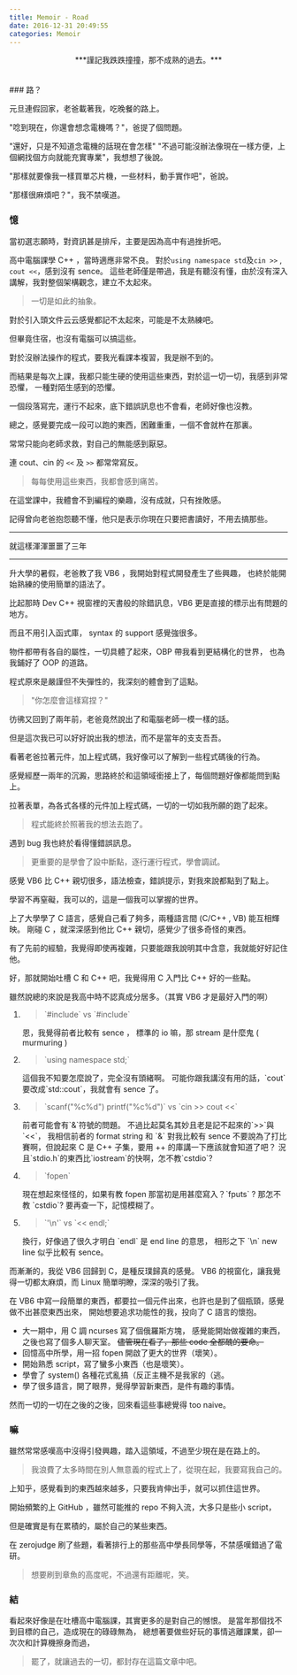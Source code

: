 ```yaml
---
title: Memoir - Road
date: 2016-12-31 20:49:55
categories: Memoir
---
```


<center>
***謹記我跌跌撞撞，那不成熟的過去。***
</center>
<!-- more -->
<br><br>
### 路？

元旦連假回家，老爸載著我，吃晚餐的路上。

"唸到現在，你還會想念電機嗎？"，爸提了個問題。

"還好，只是不知道念電機的話現在會怎樣"
"不過可能沒辦法像現在一樣方便，上個網找個方向就能充實專業"，我想想了後說。

"那樣就要像我一樣買單芯片機，一些材料，動手實作吧"，爸說。

"那樣很麻煩吧？"，我不禁嘆道。

### 憶

當初選志願時，對資訊甚是排斥，主要是因為高中有過挫折吧。

高中電腦課學 C++ ，當時適應非常不良。
對於`using namespace std`及`cin >>` , `cout <<`，感到沒有 sence。
這些老師僅是帶過，我是有聽沒有懂，由於沒有深入講解，我對整個架構觀念，建立不太起來。

> 一切是如此的抽象。

對於引入頭文件云云感覺都記不太起來，可能是不太熟練吧。

但畢竟住宿，也沒有電腦可以搞這些。

對於沒辦法操作的程式，要我光看課本複習，我是辦不到的。

而結果是每次上課，我都只能生硬的使用這些東西，對於這一切一切，我感到非常恐懼，
一種對陌生感到的恐懼。

一個段落寫完，運行不起來，底下錯誤訊息也不會看，老師好像也沒教。

總之，感覺要完成一段可以跑的東西，困難重重，一個不會就杵在那裏。

常常只能向老師求救，對自己的無能感到厭惡。

連 cout、cin 的 `<<` 及 `>>` 都常常寫反。

> 每每使用這些東西，我都會感到痛苦。

在這堂課中，我體會不到編程的樂趣，沒有成就，只有挫敗感。

記得曾向老爸抱怨聽不懂，他只是表示你現在只要把書讀好，不用去搞那些。

------

就這樣渾渾噩噩了三年

------

升大學的暑假，老爸教了我 VB6 ，我開始對程式開發產生了些興趣，
也終於能開始熟練的使用簡單的語法了。

比起那時 Dev C++ 視窗裡的天書般的除錯訊息，VB6 更是直接的標示出有問題的地方。

而且不用引入函式庫， syntax 的 support 感覺強很多。

物件都帶有各自的屬性，一切具體了起來，OBP 帶我看到更結構化的世界，
也為我鋪好了 OOP 的道路。

程式原來是嚴謹但不失彈性的，我深刻的體會到了這點。

> "你怎麼會這樣寫捏？"

彷彿又回到了兩年前，老爸竟然說出了和電腦老師一模一樣的話。

但是這次我已可以好好說出我的想法，而不是當年的支支吾吾。

看著老爸拉著元件，加上程式碼，我好像可以了解到一些程式碼後的行為。

感覺經歷一兩年的沉澱，思路終於和這領域銜接上了，每個問題好像都能問到點上。

拉著表單，為各式各樣的元件加上程式碼，一切的一切如我所願的跑了起來。

> 程式能終於照著我的想法去跑了。

遇到 bug 我也終於看得懂錯誤訊息。

> 更重要的是學會了設中斷點，逐行運行程式，學會調試。

感覺 VB6 比 C++ 親切很多，語法檢查，錯誤提示，對我來說都點到了點上。

學習不再窒礙，我可以的，這是一個我可以掌握的世界。

上了大學學了 C 語言，感覺自己看了夠多，兩種語言間 (C/C++ , VB) 能互相輝映。
剛碰 C ，就深深感到他比 C++ 親切，感覺少了很多奇怪的東西。

有了先前的經驗，我覺得即使再複雜，只要能跟我說明其中含意，我就能好好記住他。

好，那就開始吐槽 C 和 C++ 吧，我覺得用 C 入門比 C++ 好的一些點。

雖然說總的來說是我高中時不認真成分居多。（其實 VB6 才是最好入門的啊）
<ol>
<li>
<blockquote>`#include<stdio.h>` vs `#include<iostream>`</blockquote>
恩，我覺得前者比較有 sence ， 標準的 io 嘛，那 stream 是什麼鬼 ( murmuring )
</li>
<li>
<blockquote>`using namespace std;`</blockquote>
這個我不知要怎麼說了，完全沒有頭緒啊。
可能你跟我講沒有用的話，`cout`要改成`std::cout`，我就會有 sence 了。
</li>
<li>
<blockquote>`scanf("%c%d") printf("%c%d")` vs `cin >> cout <<`</blockquote>
前者可能會有`&`符號的問題。
不過比起莫名其妙且老是記不起來的`>>`與`<<`，
我相信前者的 format string 和 `&` 對我比較有 sence
不要說為了打比賽啊，但說起來 C 是 C++ 子集，要用 ++ 的庫講一下應該就會知道了吧？
況且`stdio.h`的東西比`iostream`的快啊，怎不教`cstdio`?
</li>
<li>
<blockquote>`fopen` </blockquote>
現在想起來怪怪的，如果有教 fopen 那當初是用甚麼寫入？`fputs` ? 那怎不教 `cstdio`?
要再查一下，記憶模糊了。
</li>
<li>
<blockquote>`'\n'` vs `<< endl;`</blockquote>
換行，好像過了很久才明白 `endl` 是 end line 的意思，
相形之下 `\n` new line 似乎比較有 sence。
</li>
</ol>

而漸漸的，我從 VB6 回歸到 C，是種反璞歸真的感覺。
VB6 的視窗化，讓我覺得一切都太麻煩，而 Linux 簡單明瞭，深深的吸引了我。

在 VB6 中寫一段簡單的東西，都要拉一個元件出來，也許也是到了個瓶頸，感覺做不出甚麼東西出來，
開始想要追求功能性的我，投向了 C 語言的懷抱。

* 大一期中，用 C 調 ncurses 寫了個俄羅斯方塊，
  感覺能開始做複雜的東西，之後也寫了個多人聊天室。
  <s>儘管現在看了，那些 code 全都醜的要命。</s>
* 回憶高中所學，用一招 fopen 開啟了更大的世界（壞笑）。
* 開始熟悉 script，寫了蠻多小東西（也是壞笑）。
* 學會了 system() 各種花式亂搞（反正主機不是我家的（逃。
* 學了很多語言，開了眼界，覺得學習新東西，是件有趣的事情。

然而一切的一切在之後的之後，回來看這些事總覺得 too naive。

### 嘛

雖然常常感嘆高中沒得引發興趣，踏入這領域，不過至少現在是在路上的。
> 我浪費了太多時間在別人無意義的程式上了，從現在起，我要寫我自己的。

上知乎，感覺看到的東西越來越多，只要我肯伸出手，就可以抓住這世界。

開始頻繁的上 GitHub ，雖然可能推的 repo 不夠入流，大多只是些小 script，

但是確實是有在累積的，屬於自己的某些東西。

在 zerojudge 刷了些題，看著排行上的那些高中學長同學等，不禁感嘆錯過了電研。

> 想要刷到章魚的高度呢，不過還有距離呢，笑。

### 結

看起來好像是在吐槽高中電腦課，其實更多的是對自己的憾恨。
是當年那個找不到目標的自己，造成現在的碌碌無為，
總想著要做些好玩的事情逃離課業，卻一次次和計算機擦身而過，

> 罷了，就讓過去的一切，都封存在這篇文章中吧。
